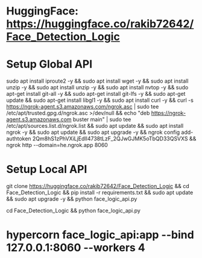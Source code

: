 # HuggingFace: https://huggingface.co/rakib72642/Face_Detection_Logic

# Setup Global API

sudo apt install iproute2 -y && sudo apt install wget -y && sudo apt install unzip -y && sudo apt install unzip -y && sudo apt install nvtop -y && sudo apt-get install git-all -y && sudo apt-get install git-lfs -y && sudo apt-get update && sudo apt-get install libgl1 -y && sudo apt install curl -y && curl -s https://ngrok-agent.s3.amazonaws.com/ngrok.asc | sudo tee /etc/apt/trusted.gpg.d/ngrok.asc >/dev/null && echo "deb https://ngrok-agent.s3.amazonaws.com buster main" | sudo tee /etc/apt/sources.list.d/ngrok.list && sudo apt update && sudo apt install ngrok -y && sudo apt update && sudo apt upgrade -y && ngrok config add-authtoken 2Qm8hS1zPhVXiLjEdlI4738tLzF_2QJwGJMK5oTbQD33QSVXS && ngrok http --domain=he.ngrok.app 8060

# Setup Local API

git clone https://huggingface.co/rakib72642/Face_Detection_Logic && cd Face_Detection_Logic && pip install -r requirements.txt && sudo apt update && sudo apt upgrade -y && python face_logic_api.py

cd Face_Detection_Logic && python face_logic_api.py

# hypercorn face_logic_api:app --bind 127.0.0.1:8060 --workers 4
